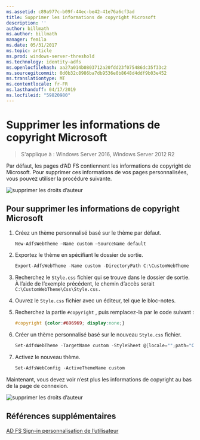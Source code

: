 ```yaml
---
ms.assetid: c89a977c-b09f-44ec-be42-41e76a6cf3ad
title: Supprimer les informations de copyright Microsoft
description: ''
author: billmath
ms.author: billmath
manager: femila
ms.date: 05/31/2017
ms.topic: article
ms.prod: windows-server-threshold
ms.technology: identity-adfs
ms.openlocfilehash: aa27a014b0803712a20fdd23f075486dc35f33c2
ms.sourcegitcommit: 0d0b32c8986ba7db9536e0b8648d4ddf9b03e452
ms.translationtype: MT
ms.contentlocale: fr-FR
ms.lasthandoff: 04/17/2019
ms.locfileid: "59820980"
---
```

# <a name="remove-the-microsoft-copyright"></a>Supprimer les informations de copyright Microsoft 

>S'applique à : Windows Server 2016, Windows Server 2012 R2
 
Par défaut, les pages d’AD FS contiennent les informations de copyright de Microsoft. Pour supprimer ces informations de vos pages personnalisées, vous pouvez utiliser la procédure suivante. 

![supprimer les droits d’auteur](media/AD-FS-user-sign-in-customization/ADFS_Blue_Custom1.png) 
  
## <a name="to-remove-the-microsoft-copyright"></a>Pour supprimer les informations de copyright Microsoft  
  
1. Créez un thème personnalisé basé sur le thème par défaut.

   ```powershell
   New-AdfsWebTheme –Name custom –SourceName default
   ```

2. Exportez le thème en spécifiant le dossier de sortie.  

   ```powershell
   Export-AdfsWebTheme -Name custom -DirectoryPath C:\CustomWebTheme
   ```

3. Recherchez le `Style.css` fichier qui se trouve dans le dossier de sortie. À l’aide de l’exemple précédent, le chemin d’accès serait `C:\CustomWebTheme\Css\Style.css.`
  
4. Ouvrez le `Style.css` fichier avec un éditeur, tel que le bloc-notes.  
  
5. Recherchez la partie `#copyright` , puis remplacez-la par le code suivant :  

   ```css
   #copyright {color:#696969; display:none;}
   ```

6. Créer un thème personnalisé basé sur le nouveau `Style.css` fichier.  

   ```powershell
   Set-AdfsWebTheme -TargetName custom -StyleSheet @{locale="";path="C:\customWebTheme\css\style.css"}
   ```

7. Activez le nouveau thème.  

   ```powershell
   Set-AdfsWebConfig -ActiveThemeName custom
   ```

Maintenant, vous devez voir n’est plus les informations de copyright au bas de la page de connexion.

![supprimer les droits d’auteur](media/AD-FS-user-sign-in-customization/ADFS_Blue_Custom1a.png) 

## <a name="additional-references"></a>Références supplémentaires 
[AD FS Sign-in personnalisation de l’utilisateur](AD-FS-user-sign-in-customization.md) 
